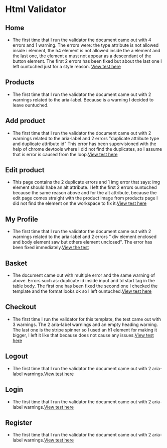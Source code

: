 # Html Validator

## Home

* The first time that I run the validator the document came out with 4 errors and 1 warning. The errors were: the type attribute is not allowed inside i element, the h4 element is not allowed inside the a element and the last one, the element a must not appear as a descendant of the button element. The first 2 errors has been fixed but about the last one I left ountuched just for a style reason. [View test here]()


## Products

* The first time that I run the validator the document came out with 2 warnings related to the aria-label. Because is a warning I decided to leave ountuched.


## Add product

* The first time that I run the validator the document came out with 2 warnings related to the aria-label and 2 errors "duplicate attribute type and duplicate attribute id" This error has been supervisioned with the help of chrome devtools where I did not find the duplicates, so I assume that is error is caused from the loop.[View test here]()


## Edit product

* This page contains the 2 duplicate errors and 1 img error that says: img element should habe an alt attribute. I left the first 2 errors ountuched because the same reason above and for the alt attribute, because the edit page comes straight with the product image from products page I did not find the element on the workspace to fix it.[View test here]()


## My Profile

* The first time that I run the validator the document came out with 2 warnings related to the aria-label and 2 errors " div element enclosed and body element saw but others element unclosed". The error has been fixed immediately.[View the test]()


## Basket

* The document came out with multiple error and the same warning of above. Errors such as: duplicate id inside input and td start tag in the table body. The first one has been fixed the second one I checked the template and the format looks ok so I left ountuched.[View test here]()


## Checkout

* The first time I run the validator for this template, the test came out with 3 warnings. The 2 aria-label warnings and an empty heading warning. The last one is the stripe spinner so I  used an h1 element for making it bigger, I left it like that because does not cause any issues.[View test here]()


## Logout

* The first time that I run the validator the document came out with 2 aria-label warnings.[View test here]()


## Login

* The first time that I run the validator the document came out with 2 aria-label warnings.[View test here]()


## Register

*  The first time that I run the validator the document came out with 2 aria-label warnings.[View test here]()